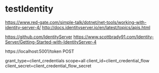# testIdentity




https://www.red-gate.com/simple-talk/dotnet/net-tools/working-with-identity-server-4/
http://docs.identityserver.io/en/latest/topics/apis.html

https://github.com/IdentityServer
https://www.scottbrady91.com/Identity-Server/Getting-Started-with-IdentityServer-4







https://localhost:5001/token 
POST

grant_type=client_credentials
scope=all
client_id=client_credential_flow
client_secret=client_credential_flow_secret


